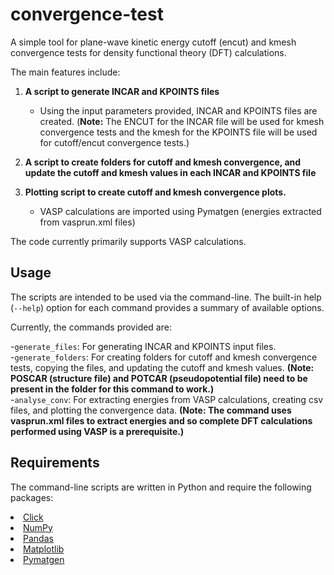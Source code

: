 # convergence-test

A simple tool for plane-wave kinetic energy cutoff (encut) and kmesh convergence tests for density functional theory (DFT) calculations.

The main features include:

1. **A script to generate INCAR and KPOINTS files**

   - Using the input parameters provided, INCAR and KPOINTS files are created.
   (**Note:** The ENCUT for the INCAR file will be used for kmesh convergence tests and the kmesh for the KPOINTS file will be used for cutoff/encut convergence tests.)

2. **A script to create folders for cutoff and kmesh convergence, and update the cutoff and kmesh values in each INCAR and KPOINTS file**

3. **Plotting script to create cutoff and kmesh convergence plots.**

   - VASP calculations are imported using Pymatgen (energies extracted from vasprun.xml files)


The code currently primarily supports VASP calculations.


Usage
-------------

The scripts are intended to be used via the command-line. The built-in help (``--help``) option for each command provides a summary of available options.

Currently, the commands provided are:

-``generate_files``: For generating INCAR and KPOINTS input files.<br>
-``generate_folders``: For creating folders for cutoff and kmesh convergence tests, copying the files, and updating the cutoff and kmesh values. **(Note: POSCAR (structure file) and POTCAR (pseudopotential file) need to be present in the folder for this command to work.)**<br>
-``analyse_conv``: For extracting energies from VASP calculations, creating csv files, and plotting the convergence data. **(Note: The command uses vasprun.xml files to extract energies and so complete DFT calculations performed using VASP is a prerequisite.)**<br>

Requirements
---------------

The command-line scripts are written in Python and require the following packages:

<li> <a href="https://click.palletsprojects.com/en/7.x/">Click</a>
<li> <a href="https://numpy.org/">NumPy</a>
<li> <a href="https://pypi.org/project/pandas/">Pandas</a>
<li> <a href="https://matplotlib.org/">Matplotlib</a>
<li> <a href="https://pymatgen.org/">Pymatgen</a>
